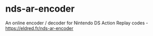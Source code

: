 # nds-ar-encoder
An online encoder / decoder for Nintendo DS Action Replay codes - https://eldred.fr/nds-ar-encoder
